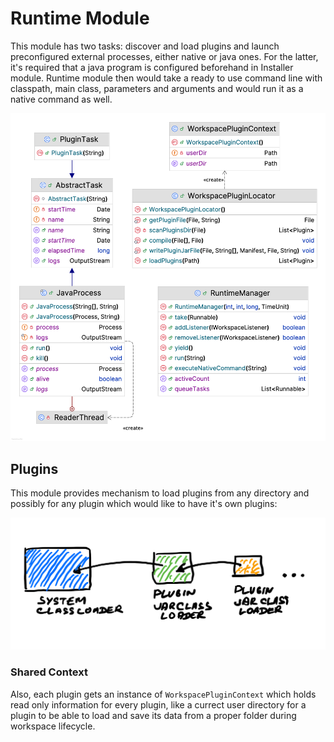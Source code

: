 # Runtime Module

This module has two tasks: discover and load plugins and launch preconfigured external 
processes, either native or java ones. For the latter, it's required that a java program is 
configured beforehand in Installer module. Runtime module then would take a ready to use
command line with classpath, main class, parameters and arguments and would run it as a native command as well.


<img src="./doc/runtime.png" alt="drawing" width="800px"/>


## Plugins

This module provides mechanism to load plugins from any directory and possibly
for any plugin which would like to have it's own plugins:


<img src="./doc/plugins_chaining.png" alt="drawing" width="600px"/>

### Shared Context 

Also, each plugin gets an instance of <code>WorkspacePluginContext</code> which 
holds read only information for every plugin, like a currect user directory for a plugin
to be able to load and save its data from a proper folder during workspace lifecycle.

### 
